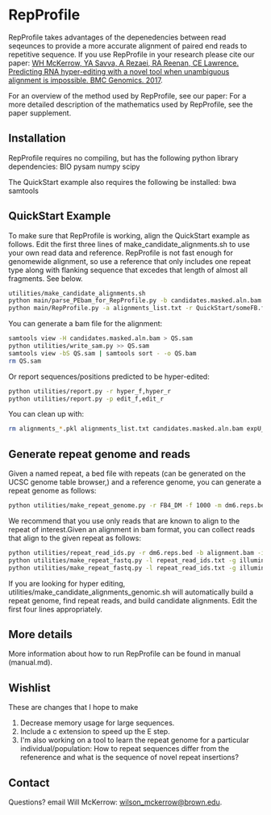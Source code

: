 # RepProfile
RepProfile takes advantages of the depenedencies between read seqeunces to provide a more accurate alignment of paired end reads to repetitive sequence. If you use RepProfile in your research please cite our paper: [WH McKerrow, YA Savva, A Rezaei, RA Reenan, CE Lawrence. Predicting RNA hyper-editing with a novel tool when unambiguous alignment is impossible. BMC Genomics. 2017](https://bmcgenomics.biomedcentral.com/articles/10.1186/s12864-017-3898-9).

For an overview of the method used by RepProfile, see our paper:
<PAPER INFO>
For a more detailed description of the mathematics used by RepProfile, see the paper supplement.

## Installation
RepProfile requires no compiling, but has the following python library dependencies:
BIO
pysam
numpy
scipy

The QuickStart example also requires the following be installed:
bwa
samtools

## QuickStart Example
To make sure that RepProfile is working, align the QuickStart example as follows. Edit the first three lines of make_candidate_alignments.sh to use your own read data and reference. RepProfile is not fast enough for genomewide alignment, so use a reference that only includes one repeat type along with flanking sequence that excedes that length of almost all fragments. See below.

```bash
utilities/make_candidate_alignments.sh 
python main/parse_PEbam_for_RepProfile.py -b candidates.masked.aln.bam -r QuickStart/reads_R1.fastq,QuickStart/reads_R2.fastq -g QuickStart/someFB.fa -m 4
python main/RepProfile.py -a alignments_list.txt -r QuickStart/someFB.fa -p QuickStart/HyperEditingPrior.txt -n 5
```

You can generate a bam file for the alignment:
```bash
samtools view -H candidates.masked.aln.bam > QS.sam
python utilities/write_sam.py >> QS.sam
samtools view -bS QS.sam | samtools sort - -o QS.bam
rm QS.sam
```

Or report sequences/positions predicted to be hyper-edited:
```bash
python utilities/report.py -r hyper_f,hyper_r
python utilities/report.py -p edit_f,edit_r
```

You can clean up with:
```bash
rm alignments_*.pkl alignments_list.txt candidates.masked.aln.bam expU_f.pkl expU_r.pkl f_prob.pkl pos_type.pkl rep_type.pkl r_prob.pkl genome_profile_f.pkl genome_profile_initial.pkl genome_profile_r.pkl
```

## Generate repeat genome and reads
Given a named repeat, a bed file with repeats (can be generated on the UCSC genome table browser,) and a reference genome, you can generate a repeat genome as follows:
```bash
python utilities/make_repeat_genome.py -r FB4_DM -f 1000 -m dm6.reps.bed -g dm6.fa > repeatgenome.fa
```
We recommend that you use only reads that are known to align to the repeat of interest.Given an alignment in bam format, you can collect reads that align to the given repeat as follows:
```bash
python utilities/repeat_read_ids.py -r dm6.reps.bed -b alignment.bam -i FB4_DM > repeat_read_ids.txt
python utilities/make_repeat_fastq.py -l repeat_read_ids.txt -g illumina_reads_R1.fastq.gz > reads_R1.fastq
python utilities/make_repeat_fastq.py -l repeat_read_ids.txt -g illumina_reads_R2.fastq.gz > reads_R2.fastq
```

If you are looking for hyper editing, utilities/make_candidate_alignments_genomic.sh will automatically build a repeat genome, find repeat reads, and build candidate alignments. Edit the first four lines appropriately.

## More details
More information about how to run RepProfile can be found in manual (manual.md).

## Wishlist
These are changes that I hope to make
1. Decrease memory usage for large sequences.
2. Include a c extension to speed up the E step.
3. I'm also working on a tool to learn the repeat genome for a particular individual/population: How to repeat sequences differ from the refenerence and what is the sequence of novel repeat insertions?

## Contact
Questions? email Will McKerrow: wilson_mckerrow@brown.edu.

